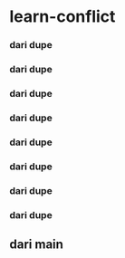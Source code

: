 # learn-conflict

### dari dupe
### dari dupe
### dari dupe
### dari dupe
### dari dupe
### dari dupe
### dari dupe
### dari dupe
## dari main
